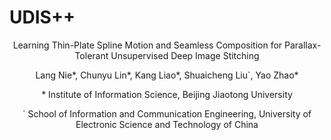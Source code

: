 # UDIS++
<p align="center">Learning Thin-Plate Spline Motion and Seamless Composition for Parallax-Tolerant Unsupervised Deep Image Stitching</p>
<p align="center">Lang Nie*, Chunyu Lin*, Kang Liao*, Shuaicheng Liu`, Yao Zhao*</p>
<p align="center">* Institute of Information Science, Beijing Jiaotong University</p>
<p align="center">` School of Information and Communication Engineering, University of Electronic Science and Technology of China</p>
